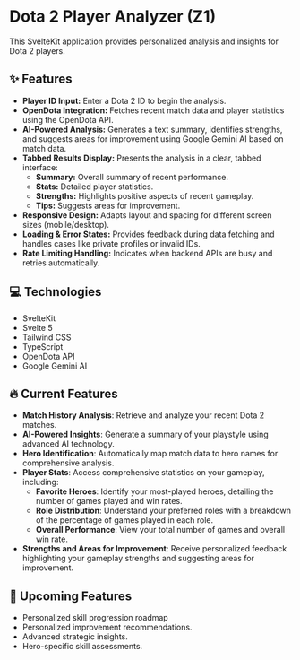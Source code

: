 # Dota 2 Player Analyzer (Z1)

This SvelteKit application provides personalized analysis and insights for Dota 2 players.

## ✨ Features

*   **Player ID Input:** Enter a Dota 2 ID to begin the analysis.
*   **OpenDota Integration:** Fetches recent match data and player statistics using the OpenDota API.
*   **AI-Powered Analysis:** Generates a text summary, identifies strengths, and suggests areas for improvement using Google Gemini AI based on match data.
*   **Tabbed Results Display:** Presents the analysis in a clear, tabbed interface:
    *   **Summary:** Overall summary of recent performance.
    *   **Stats:** Detailed player statistics.
    *   **Strengths:** Highlights positive aspects of recent gameplay.
    *   **Tips:** Suggests areas for improvement.
*   **Responsive Design:** Adapts layout and spacing for different screen sizes (mobile/desktop).
*   **Loading & Error States:** Provides feedback during data fetching and handles cases like private profiles or invalid IDs.
*   **Rate Limiting Handling:** Indicates when backend APIs are busy and retries automatically.

## 💻 Technologies 

*   SvelteKit
*   Svelte 5
*   Tailwind CSS
*   TypeScript
*   OpenDota API
*   Google Gemini AI

## 🔥 Current Features

- **Match History Analysis**: Retrieve and analyze your recent Dota 2 matches.
- **AI-Powered Insights**: Generate a summary of your playstyle using advanced AI technology.
- **Hero Identification**: Automatically map match data to hero names for comprehensive analysis.
- **Player Stats**: Access comprehensive statistics on your gameplay, including:
  - **Favorite Heroes**: Identify your most-played heroes, detailing the number of games played and win rates.
  - **Role Distribution**: Understand your preferred roles with a breakdown of the percentage of games played in each role.
  - **Overall Performance**: View your total number of games and overall win rate.
- **Strengths and Areas for Improvement**: Receive personalized feedback highlighting your gameplay strengths and suggesting areas for improvement.

## 🚀 Upcoming Features

- Personalized skill progression roadmap
- Personalized improvement recommendations.
- Advanced strategic insights.
- Hero-specific skill assessments.